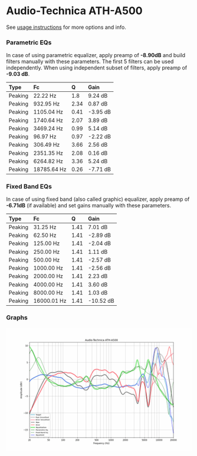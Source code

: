 # Audio-Technica ATH-A500
See [usage instructions](https://github.com/jaakkopasanen/AutoEq#usage) for more options and info.

### Parametric EQs
In case of using parametric equalizer, apply preamp of **-8.90dB** and build filters manually
with these parameters. The first 5 filters can be used independently.
When using independent subset of filters, apply preamp of **-9.03 dB**.

| Type    | Fc          |    Q | Gain     |
|:--------|:------------|:-----|:---------|
| Peaking | 22.22 Hz    | 1.8  | 9.24 dB  |
| Peaking | 932.95 Hz   | 2.34 | 0.87 dB  |
| Peaking | 1105.04 Hz  | 0.41 | -3.95 dB |
| Peaking | 1740.64 Hz  | 2.07 | 3.89 dB  |
| Peaking | 3469.24 Hz  | 0.99 | 5.14 dB  |
| Peaking | 96.97 Hz    | 0.97 | -2.22 dB |
| Peaking | 306.49 Hz   | 3.66 | 2.56 dB  |
| Peaking | 2351.35 Hz  | 2.08 | 0.16 dB  |
| Peaking | 6264.82 Hz  | 3.36 | 5.24 dB  |
| Peaking | 18785.64 Hz | 0.26 | -7.71 dB |

### Fixed Band EQs
In case of using fixed band (also called graphic) equalizer, apply preamp of **-6.71dB**
(if available) and set gains manually with these parameters.

| Type    | Fc          |    Q | Gain      |
|:--------|:------------|:-----|:----------|
| Peaking | 31.25 Hz    | 1.41 | 7.01 dB   |
| Peaking | 62.50 Hz    | 1.41 | -2.89 dB  |
| Peaking | 125.00 Hz   | 1.41 | -2.04 dB  |
| Peaking | 250.00 Hz   | 1.41 | 1.11 dB   |
| Peaking | 500.00 Hz   | 1.41 | -2.57 dB  |
| Peaking | 1000.00 Hz  | 1.41 | -2.56 dB  |
| Peaking | 2000.00 Hz  | 1.41 | 2.23 dB   |
| Peaking | 4000.00 Hz  | 1.41 | 3.60 dB   |
| Peaking | 8000.00 Hz  | 1.41 | 1.03 dB   |
| Peaking | 16000.01 Hz | 1.41 | -10.52 dB |

### Graphs
![](./Audio-Technica%20ATH-A500.png)